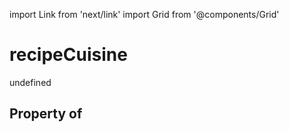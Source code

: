 import Link from 'next/link'
import Grid from '@components/Grid'

# recipeCuisine

undefined

## Property of



